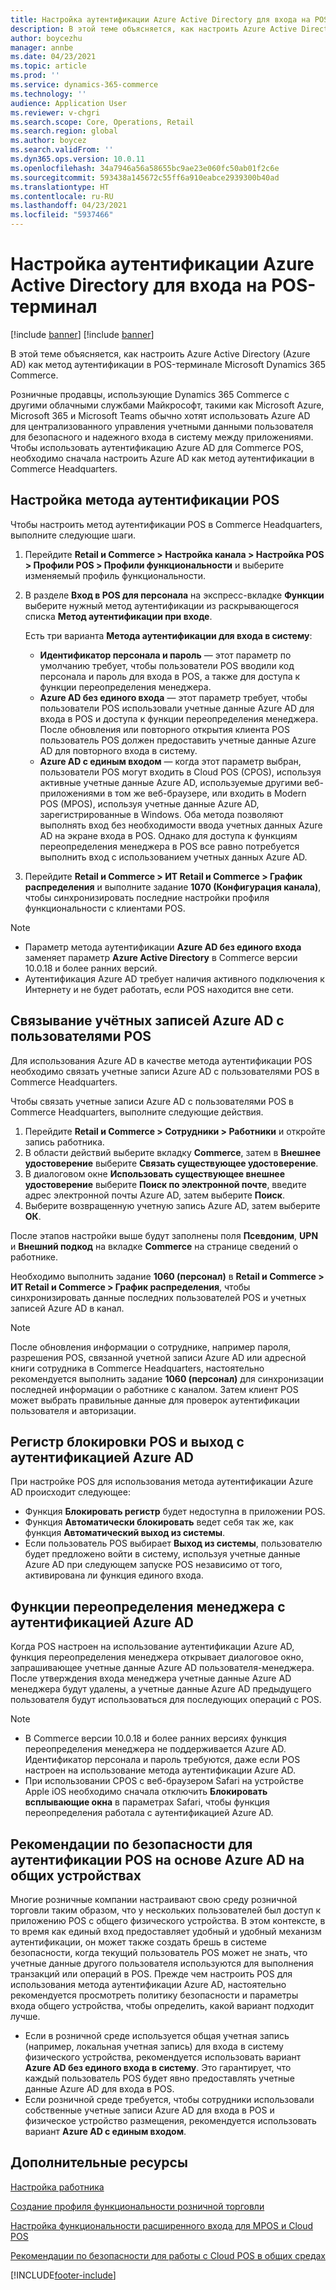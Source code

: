 ```yaml
---
title: Настройка аутентификации Azure Active Directory для входа на POS-терминал
description: В этой теме объясняется, как настроить Azure Active Directory как метод аутентификации в POS-терминале Microsoft Dynamics 365 Commerce.
author: boycezhu
manager: annbe
ms.date: 04/23/2021
ms.topic: article
ms.prod: ''
ms.service: dynamics-365-commerce
ms.technology: ''
audience: Application User
ms.reviewer: v-chgri
ms.search.scope: Core, Operations, Retail
ms.search.region: global
ms.author: boycez
ms.search.validFrom: ''
ms.dyn365.ops.version: 10.0.11
ms.openlocfilehash: 34a7946a56a58655bc9ae23e060fc50ab01f2c6e
ms.sourcegitcommit: 593438a145672c55ff6a910eabce2939300b40ad
ms.translationtype: HT
ms.contentlocale: ru-RU
ms.lasthandoff: 04/23/2021
ms.locfileid: "5937466"
---
```

# <a name="configure-azure-active-directory-authentication-for-pos-sign-in"></a>Настройка аутентификации Azure Active Directory для входа на POS-терминал

[!include [banner](includes/banner.md)]
[!include [banner](includes/preview-banner.md)]

В этой теме объясняется, как настроить Azure Active Directory (Azure AD) как метод аутентификации в POS-терминале Microsoft Dynamics 365 Commerce.

Розничные продавцы, использующие Dynamics 365 Commerce с другими облачными службами Майкрософт, такими как Microsoft Azure, Microsoft 365 и Microsoft Teams обычно хотят использовать Azure AD для централизованного управления учетными данными пользователя для безопасного и надежного входа в систему между приложениями. Чтобы использовать аутентификацию Azure AD для Commerce POS, необходимо сначала настроить Azure AD как метод аутентификации в Commerce Headquarters.

## <a name="configure-pos-authentication-method"></a>Настройка метода аутентификации POS

Чтобы настроить метод аутентификации POS в Commerce Headquarters, выполните следующие шаги.
    
1. Перейдите **Retail и Commerce \> Настройка канала \> Настройка POS \> Профили POS \> Профили функциональности** и выберите изменяемый профиль функциональности.
1. В разделе **Вход в POS для персонала** на экспресс-вкладке **Функции** выберите нужный метод аутентификации из раскрывающегося списка **Метод аутентификации при входе**.

    Есть три варианта **Метода аутентификации для входа в систему**:
    
    - **Идентификатор персонала и пароль** — этот параметр по умолчанию требует, чтобы пользователи POS вводили код персонала и пароль для входа в POS, а также для доступа к функции переопределения менеджера.
    - **Azure AD без единого входа** — этот параметр требует, чтобы пользователи POS использовали учетные данные Azure AD для входа в POS и доступа к функции переопределения менеджера. После обновления или повторного открытия клиента POS пользователь POS должен предоставить учетные данные Azure AD для повторного входа в систему.
    - **Azure AD с единым входом** — когда этот параметр выбран, пользователи POS могут входить в Cloud POS (CPOS), используя активные учетные данные Azure AD, используемые другими веб-приложениями в том же веб-браузере, или входить в Modern POS (MPOS), используя учетные данные Azure AD, зарегистрированные в Windows. Оба метода позволяют выполнять вход без необходимости ввода учетных данных Azure AD на экране входа в POS. Однако для доступа к функциям переопределения менеджера в POS все равно потребуется выполнить вход с использованием учетных данных Azure AD.

1. Перейдите **Retail и Commerce > ИТ Retail и Commerce > График распределения** и выполните задание **1070 (Конфигурация канала)**, чтобы синхронизировать последние настройки профиля функциональности с клиентами POS.

> [!NOTE]
> - Параметр метода аутентификации **Azure AD без единого входа** заменяет параметр **Azure Active Directory** в Commerce версии 10.0.18 и более ранних версий.
> - Аутентификация Azure AD требует наличия активного подключения к Интернету и не будет работать, если POS находится вне сети.

## <a name="associate-azure-ad-accounts-with-pos-users"></a>Связывание учётных записей Azure AD с пользователями POS

Для использования Azure AD в качестве метода аутентификации POS необходимо связать учетные записи Azure AD с пользователями POS в Commerce Headquarters. 

Чтобы связать учетные записи Azure AD с пользователями POS в Commerce Headquarters, выполните следующие действия.
    
1. Перейдите **Retail и Commerce > Сотрудники > Работники** и откройте запись работника.
1. В области действий выберите вкладку **Commerce**, затем в **Внешнее удостоверение** выберите **Связать существующее удостоверение**. 
1. В диалоговом окне **Использовать существующее внешнее удостоверение** выберите **Поиск по электронной почте**, введите адрес электронной почты Azure AD, затем выберите **Поиск**.
1. Выберите возвращенную учетную запись Azure AD, затем выберите **ОК**.

После этапов настройки выше будут заполнены поля **Псевдоним**, **UPN** и **Внешний подкод** на вкладке **Commerce** на странице сведений о работнике.

Необходимо выполнить задание **1060 (персонал)** в **Retail и Commerce > ИТ Retail и Commerce > График распределения**, чтобы синхронизировать данные последних пользователей POS и учетных записей Azure AD в канал.

> [!NOTE]
> После обновления информации о сотруднике, например пароля, разрешения POS, связанной учетной записи Azure AD или адресной книги сотрудника в Commerce Headquarters, настоятельно рекомендуется выполнить задание **1060 (персонал)** для синхронизации последней информации о работнике с каналом. Затем клиент POS может выбрать правильные данные для проверок аутентификации пользователя и авторизации.

## <a name="pos-lock-register-and-sign-out-with-azure-ad-authentication"></a>Регистр блокировки POS и выход с аутентификацией Azure AD

При настройке POS для использования метода аутентификации Azure AD происходит следующее:

- Функция **Блокировать регистр** будет недоступна в приложении POS. 
- Функция **Автоматически блокировать** ведет себя так же, как функция **Автоматический выход из системы**.
- Если пользователь POS выбирает **Выход из системы**, пользователю будет предложено войти в систему, используя учетные данные Azure AD при следующем запуске POS независимо от того, активирована ли функция единого входа.

## <a name="manager-override-functionality-with-azure-ad-authentication"></a>Функции переопределения менеджера с аутентификацией Azure AD

Когда POS настроен на использование аутентификации Azure AD, функция переопределения менеджера открывает диалоговое окно, запрашивающее учетные данные Azure AD пользователя-менеджера. После утверждения входа менеджера учетные данные Azure AD менеджера будут удалены, а учетные данные Azure AD предыдущего пользователя будут использоваться для последующих операций с POS.

> [!NOTE]
> - В Commerce версии 10.0.18 и более ранних версиях функция переопределения менеджера не поддерживается Azure AD. Идентификатор персонала и пароль требуются, даже если POS настроен на использование метода аутентификации Azure AD.
> - При использовании СPOS с веб-браузером Safari на устройстве Apple iOS необходимо сначала отключить **Блокировать всплывающие окна** в параметрах Safari, чтобы функция переопределения работала с аутентификацией Azure AD. 

## <a name="security-best-practices-for-azure-ad-based-pos-authentication-on-shared-devices"></a>Рекомендации по безопасности для аутентификации POS на основе Azure AD на общих устройствах

Многие розничные компании настраивают свою среду розничной торговли таким образом, что у нескольких пользователей был доступ к приложению POS с общего физического устройства. В этом контексте, в то время как единый вход предоставляет удобный и удобный механизм аутентификации, он может также создать брешь в системе безопасности, когда текущий пользователь POS может не знать, что учетные данные другого пользователя используются для выполнения транзакций или операций в POS. Прежде чем настроить POS для использования метода аутентификации Azure AD, настоятельно рекомендуется просмотреть политику безопасности и параметры входа общего устройства, чтобы определить, какой вариант подходит лучше.

- Если в розничной среде используется общая учетная запись (например, локальная учетная запись) для входа в систему физического устройства, рекомендуется использовать вариант **Azure AD без единого входа в систему**. Это гарантирует, что каждый пользователь POS будет явно предоставлять учетные данные Azure AD для входа в POS.
- Если розничной среде требуется, чтобы сотрудники использовали собственные учетные записи Azure AD для входа в POS и физическое устройство размещения, рекомендуется использовать вариант **Azure AD с единым входом**.

## <a name="additional-resources"></a>Дополнительные ресурсы

[Настройка работника](tasks/worker.md)

[Создание профиля функциональности розничной торговли](retail-functionality-profile.md)


[Настройка функциональности расширенного входа для MPOS и Cloud POS](extended-logon.md)

[Рекомендации по безопасности для работы с Cloud POS в общих средах](dev-itpro/secure-retail-cloud-pos.md)



[!INCLUDE[footer-include](../includes/footer-banner.md)]
